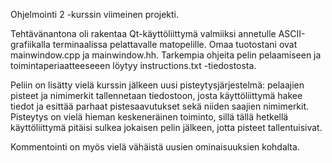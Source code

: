 Ohjelmointi 2 -kurssin viimeinen projekti. 

Tehtävänantona oli rakentaa Qt-käyttöliittymä valmiiksi annetulle ASCII-grafiikalla terminaalissa pelattavalle matopelille.
Omaa tuotostani ovat mainwindow.cpp ja mainwindow.hh. Tarkempia ohjeita pelin pelaamiseen ja toimintaperiaatteeseeen 
löytyy instructions.txt -tiedostosta. 

Peliin on lisätty vielä kurssin jälkeen uusi pisteytysjärjestelmä: pelaajien pisteet ja nimimerkit tallennetaan tiedostoon, 
josta käyttöliittymä hakee tiedot ja esittää parhaat pistesaavutukset sekä niiden saajien nimimerkit. Pisteytys on vielä
hieman keskeneräinen toiminto, sillä tällä hetkellä käyttöliittymä pitäisi sulkea jokaisen pelin jälkeen, jotta pisteet 
tallentuisivat.

Kommentointi on myös vielä vähäistä uusien ominaisuuksien kohdalta.
